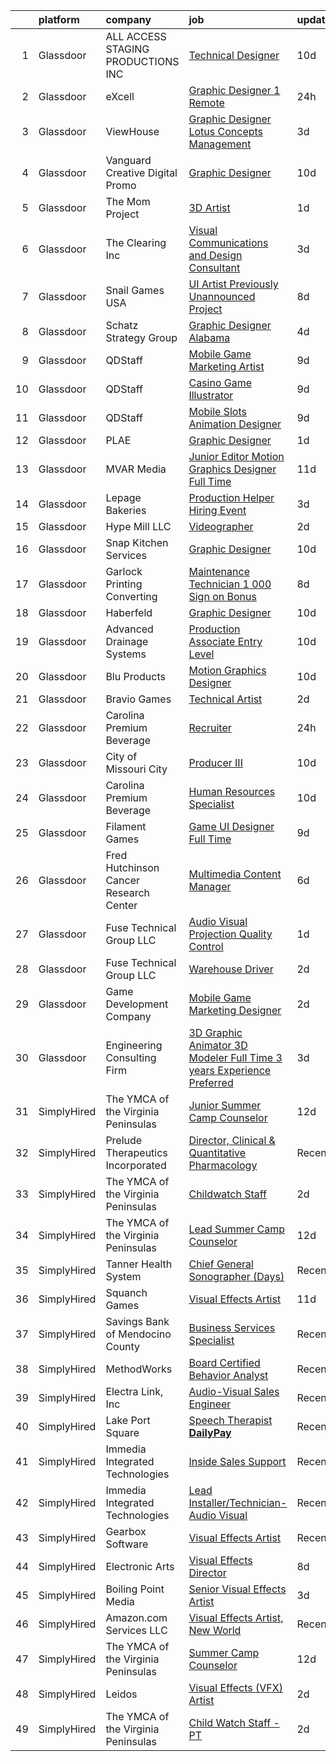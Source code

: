 

|    | platform    | company                                | job                                                                                                                                                                                                                                                                                                                                                                                                                                                                                                                                                                                                                                                                                                                                                                                                                                                                                                                                                                                                                                                                                                                                                                                                                                                                                                                                                                                                                                | update_time   | location                 |
|---:|:------------|:---------------------------------------|:-----------------------------------------------------------------------------------------------------------------------------------------------------------------------------------------------------------------------------------------------------------------------------------------------------------------------------------------------------------------------------------------------------------------------------------------------------------------------------------------------------------------------------------------------------------------------------------------------------------------------------------------------------------------------------------------------------------------------------------------------------------------------------------------------------------------------------------------------------------------------------------------------------------------------------------------------------------------------------------------------------------------------------------------------------------------------------------------------------------------------------------------------------------------------------------------------------------------------------------------------------------------------------------------------------------------------------------------------------------------------------------------------------------------------------------|:--------------|:-------------------------|
|  1 | Glassdoor   | ALL ACCESS STAGING   PRODUCTIONS INC   | [Technical Designer](https://www.glassdoor.com/partner/jobListing.htm?pos=104&ao=1110586&s=58&guid=000001817595dfb58e75052d72512e9f&src=GD_JOB_AD&t=SR&vt=w&ea=1&cs=1_babf7942&cb=1655535165753&jobListingId=1007923845248&cpc=0A5953EA3E9CE03C&jrtk=3-0-1g5qpbnuoimai801-1g5qpbnv5h7hg800-c15cd2ab2cf42f39--6NYlbfkN0B8i-Q52tLLmhJFBw0xp-Z8vrWSenSoSKMgZAUScF2QFMuNvwogUOAVnXVk6x4Yex56awKX8LwH87a6mlxw6hgK1cl_DIuWwPAeL8w3s6-YyhL7mohcwaTOZN3roZnGqcEn_QBQbDMl490bv-RE1Z0h1A0kFAWOdR2Ec0ax8jhN1B82yblsnwg8lvrW_0xbk8H0h6LjJsvK5y1DKheTs4f4hXV1be0F5PmWPXMJtmYIIH5DAuqg452c1_DxZa6tymdBD_XH6JGpXhVf6kKLsJPC62oowOD0CS9TwetT1prJMgJJiQZX-zMqReSmEG8ONQth5OERtlU8h40p7c9hwJMzHFFTZ1FGABllTzFBCwWcfhAkXu7DlHlKyYGZkZgaFiU-i4JFMrbFBqA2NWmyX2TRhNl0nnuLdUpsbM6QSWLP5wkAt45U8qLTn26L99MHejpT-arSuvbNdWU7yTxtMVXlHDICnZXV27bcvABV3TnvwVXFKntmiegQdnCikqtqKE5KdB5d1pxHkutXYUOtTQSe)                                                                                                                                                                                                                                                                                                                                                                                                                                                                                                                                                      | 10d           | Torrance, CA             |
|  2 | Glassdoor   | eXcell                                 | [Graphic Designer 1  Remote ](https://www.glassdoor.com/partner/jobListing.htm?pos=110&ao=1110586&s=58&guid=000001817595dfb58e75052d72512e9f&src=GD_JOB_AD&t=SR&vt=w&ea=1&cs=1_09c1e6ca&cb=1655535165754&jobListingId=1007948272604&cpc=9900C911F071612A&jrtk=3-0-1g5qpbnuoimai801-1g5qpbnv5h7hg800-c470214e33a7c3df--6NYlbfkN0CmxzYmQvvXo95kKnv9JczyZxfBvvIE5_ipFU4pETan2I-OTHVfNCd-XmhQAEO5gdzsrwVc1z4RQDu8sW28uhcna21rnlwKt1y6Fg26rKA4iEEU9eAvkGyDjpd4OS9St4z4zQREkx_wV8_cPcYRKkONWNAoA9OAIG8q8Lgh3v1g6lCLcCYW4SwCvtFoot46eVjNKwi_mftb7Pn1M-cnTyPuVnBMVOpZiokU1yTPv5gNkEGlmLt6RlzXA7FQvS1tS6tY47HiVFocasrx7W-sbokzql8rYHlE-6CDKVVbRYuvTvLxAU2_xbz2UMhQPqgZwsVsP_XJfxqthwO1gCyyurqvM2MvVDEFC7veyNRrchKJmlKhbjsbeVLjnmxuK-FXmhSHFpjjXnWBmjbz7dU6hXjmWkMR0y8oF_0bI_4PTQ_n7Tz8hsEYHhNWqt3qiOTVWR46UK2tisBgTGF5BXlWzM6iEM1LdSWxSZof_vXRBTgfFBuz8OXUbM-LmXnVx1GkwmTuH45rGR9hrrxpSWd_wSqUfaXtO7GtHHxjFNDAcNS-voVeiq7Ggi5qOUqwaBPNBr6Os3mgciH0-7M3qK-BqpLh24bpGjfPplnw-cDS4ebTeJCaBuy0R7bnj60Qdm81dqlG56g7b-9CdxKUFFzi-7bHRGO-2WiR5urrKTLzeLseozaArpDx-zg-jfPc5GVD_SwJ6IUDKIzWIEIT9z7gS_GBbkEZvYiAEKgtPJKdhg_FKifcwdjzEybCmYyLUne2uyyOGHq24xKKpROpQAgWXqvlEVgNfrmXVSVp6NNZfbb4-_zZzCMzxpwMgNgFllm3oWHdgZ7rX7OFawWvCgSaeqTxsjAXdKlhweCsUwcexBz5EsqZcFVDubJ90UE6gZD6HrQXCx-2VPsi1jbQDz2qNau80R6jfSPblDMDbMP681N5ZWZhJkN3wyQ8fgnIdrJR8Sn5rAj825VljSNcwlgzWoOWbDMpJjbAM23svH4iPPO5bt5lJGzBQnlItVjcDgokcgjOp84tiUIJHEOXl4yNJ9E8)             | 24h           | Redmond, WA              |
|  3 | Glassdoor   | ViewHouse                              | [Graphic Designer  Lotus Concepts Management](https://www.glassdoor.com/partner/jobListing.htm?pos=112&ao=1110586&s=58&guid=000001817595dfb58e75052d72512e9f&src=GD_JOB_AD&t=SR&vt=w&ea=1&cs=1_6126f6c5&cb=1655535165755&jobListingId=1007939978570&cpc=2187E14FC6F1B769&jrtk=3-0-1g5qpbnuoimai801-1g5qpbnv5h7hg800-a929aaf260036138--6NYlbfkN0AtR68e5gWpPxoovZgA7Udo-dcymoK0NpHFMpIgh7LYzxD62ImYP52LT6dOeu1SpYNcZQVBwF9nlww5ZyM-hy_G_1PpXKQuG99XbI-noM-hdFVZjAznf-Gy2wVfB1DqtcftQh9SIuCF0cMG_9DHLTn8RdA3gqyOzewwlLDdFDT8uQPlyXvD5I-wX1ZoPeBJ_CSmbeLCDTPESlj3WOqEe-9VOdiZzuN_7O2P-Vr0BEkli6C8WB4ryPHqeBqDn6J9o3iJLmk8X7OuhH5lnxLr2Qzf9bXsmXZgYQEjUMqe9xl393tHlFN9-klDPKfUUsa-WrnjLklqxGhrzxhOYBeKxLtPKTrW_6NW7gQJObZtNGlPX1jQIf9iiim3FbSz0i_e0S9ZljXTlZs1kQWACVFEhRheMP9sRf_7oBQnAQ5ml8HKtmkRR2r2RtMn-KmJN8aivNOT7KN6fB1lCiTUm7mgoKqo8yjhJLJ0dCvxUsQHIUj25syquVt214AUYB-Rwll_82PGJ2NFJlVS01D7IHWSwDkMPOLKkIyLs2s%3D)                                                                                                                                                                                                                                                                                                                                                                                                                                                                                                               | 3d            | Denver, CO               |
|  4 | Glassdoor   | Vanguard Creative   Digital   Promo    | [Graphic Designer](https://www.glassdoor.com/partner/jobListing.htm?pos=128&ao=1110586&s=58&guid=000001817595dfb58e75052d72512e9f&src=GD_JOB_AD&t=SR&vt=w&ea=1&cs=1_ff015ad8&cb=1655535165756&jobListingId=1007923424879&cpc=BAB9AA3F436D8911&jrtk=3-0-1g5qpbnuoimai801-1g5qpbnv5h7hg800-17c493e8c70811e5--6NYlbfkN0DlF3nyphPfSKNrATvQG-rr4YnhM4x2_MlwiDVJE4HuZVjnfeHsDJjXxf3aOunleOIu6wS9U1xPXOSOL0mvNui05Cfe-HLWTBT6uZ-1jBAFq07uYK6Pkb-1gwcJXkC4heyhZP-fciLw_ZJYaF_HDO8V8J2e8DpKWw-wGtaVnN-0ID1inPKO1GNGJ6L1TxW2Jbo2UAQwZsl2wXdk-YcUkeu-KkOCuBZd9-VuikRdl4dPtL-4_xzp6DNdIbhj4fapWRnTeio5qxKfJpK6OPHTPvAN3T4cFnLZLZFokSKnRFIqERonkUdEcO74SxWUFmg2Y4d_dKkEahx8s-LX59j3xf_1AiK6U1dIn89nFvK_okBhzwTWl53ei-L4xi3NrjWlVFinYgX3h-d3XHRoZmsz5wpJv3r9AZG6j31OtAScFFx-oWC4mO4kBTtlugpZwbQE2do3RFdLABK6ald-FO66YPK8Oqarvx61-nrJ3KClomwftF1WEUutze_miLJ_9Mj5QiA%3D)                                                                                                                                                                                                                                                                                                                                                                                                                                                                                                                                                                          | 10d           | New York, NY             |
|  5 | Glassdoor   | The Mom Project                        | [3D Artist](https://www.glassdoor.com/partner/jobListing.htm?pos=129&ao=1110586&s=58&guid=000001817595dfb58e75052d72512e9f&src=GD_JOB_AD&t=SR&vt=w&cs=1_0fbd3465&cb=1655535165756&jobListingId=1007945278680&cpc=D69957E0862862E0&jrtk=3-0-1g5qpbnuoimai801-1g5qpbnv5h7hg800-b26c7a5e278447e6--6NYlbfkN0BDp_epf89aHDQhKpPegNJQ_ldQpEFZQsM9OcONMGxWx6pU56EKHF58QjVdAUvn2gXPgJYWXDqnl2BOuUic8tsObbMKKONXD97f4I9rdyIX3T5r40TJqoPRbj5bRWvE-fxwSVIoIDPPxq6kTUEsGaFla3pAqk-7-54zP1QLzmohGkGOJYBj6YATCabGDAVk92Ut6NEf4ctRecqvZQqZ_8hjxQYcJKJ0hc_vetZ-5sF3I4snCk0anXkEjemcck-4CtxyjPotYgXkUC4wBZQi5oIkTTuHkTSLrY7H8Do_MOtPtvWaOQnTcEMpJuXwx_vlVBqP67PT6RXHZKAJW9BekI_APd3rctYnVJZbcVrOgwxAcdZQhF7dilyotiKjN3pxlgyeOixQRQvGyiZ4Vj66lC0wzg3nPMdKG4lXLRRx47KtMXcdjky7Uc2ME4HyscKHnFq4q-KQoGESirFq08qlj6wF-lIRbwP1i-Ig-hOO882GukH2e9sKZ2zx35TiMIAuhCwM5wDjbUXlYijCh8NMMabdN32HDiisnHgTgprCSJX-Y3NhCtnsFE-WE5ByqVVPClbcSUseC4VPZff2RwlCJyMk)                                                                                                                                                                                                                                                                                                                                                                                                                                                                                                    | 1d            | Burlingame, CA           |
|  6 | Glassdoor   | The Clearing  Inc                      | [Visual Communications and Design Consultant](https://www.glassdoor.com/partner/jobListing.htm?pos=116&ao=1110586&s=58&guid=000001817595dfb58e75052d72512e9f&src=GD_JOB_AD&t=SR&vt=w&ea=1&cs=1_c88ab726&cb=1655535165755&jobListingId=1007939714424&cpc=CBEBA1A9D941894A&jrtk=3-0-1g5qpbnuoimai801-1g5qpbnv5h7hg800-80d154cb57a641a0--6NYlbfkN0Cd5ZvLdai7cR0fypH5_WiGezUQesq24dbKuF0ly35ya-DdLtg6_ErMu06dmRR5oIksCUc2-8XQ2Mzf991xinJZWGvC_biUKv6fHXsEkAGdXycZ1fEW4ujeZ1Kh33fIY1h7EiOTR58wO1v20MJB1Az0SMcudfwaeP9m8pEDT-WfzLz7Q30K1-xEk2Je9pvt-WrvGCgUcUEAWiKVv-oUJ8jXZjJMUFTpYb5K6WzFIc0wskXhb42hVcY7AT3BXGLg3k52O2Qos4S7cF1Tohtk8wgdQ337tnZdYUzNtXhOUKgHy0EjaKaFwc-hEXsqkAu84VWu-Qwq4HONz1UCTiT4EwUtFmTaa8q3_dUfdeq1body_itKkT42WzkWcTdiFkvtq3FDEcyMbX75_mi7qaSAngpyNt2NsgQS2CaTm0uGNuRnT7yZMMnWGONuilsdOoxEx4kqew0r77c6vXFnx7HE3ruCgxRwlKxt9_juSSHG0-uiilI37EOtkUh7x0XyyTlQtzM%3D)                                                                                                                                                                                                                                                                                                                                                                                                                                                                                                                                               | 3d            | Washington, DC           |
|  7 | Glassdoor   | Snail Games USA                        | [UI Artist   Previously Unannounced Project](https://www.glassdoor.com/partner/jobListing.htm?pos=125&ao=1110586&s=58&guid=000001817595dfb58e75052d72512e9f&src=GD_JOB_AD&t=SR&vt=w&ea=1&cs=1_94e550a9&cb=1655535165756&jobListingId=1007930056713&cpc=D69957E0862862E0&jrtk=3-0-1g5qpbnuoimai801-1g5qpbnv5h7hg800-df88dd376894bb72--6NYlbfkN0Cw7niSvkhlOnyUOIKh8iEFaGQrF0ehIy67CPytvastGR2rir-10Q83H0zfP90xWItHc3khr0bLn0VGkcP2_iHu7tRS7ZoneC6FJ0YNolHz-f8PnUZU_ETGr_fg0ViATS_CzJ7AUqpnpGt3OHR-3IPoPVnQ13tGaA77-ZDLA6JVEnBFNLXizSOdAV5D62JsIfpai4u3Kx2l9Eiyxbx3NtefdYvoNYF--oT_2YaHuTLUBA29vF6Xnu46u9LY0C_mrfX6ZTIa9oqGzMI19IrLwQAvIO-Rr14HoDz9FU9Jq6gI5Wah3OMWRi-gHB1sCA-v4A-3jfDx9U5SmrWu8NQ4LSv_M9itC6nTpZyj9rtTKFlEVbQ1GcFuLc00r2rPEfc_T-Wl-h2Ebj-zad9OkH6knKhe11Tt91aehE_4f28YdRxmqQVTykXibuLdrb1cxDUxPS68CEyrVGRY7LjJtivqFjbm)                                                                                                                                                                                                                                                                                                                                                                                                                                                                                                                                                                                              | 8d            | Remote                   |
|  8 | Glassdoor   | Schatz Strategy Group                  | [Graphic Designer  Alabama ](https://www.glassdoor.com/partner/jobListing.htm?pos=120&ao=1110586&s=58&guid=000001817595dfb58e75052d72512e9f&src=GD_JOB_AD&t=SR&vt=w&ea=1&cs=1_3d33fc62&cb=1655535165756&jobListingId=1007936046148&cpc=7E69D0A57279CD4B&jrtk=3-0-1g5qpbnuoimai801-1g5qpbnv5h7hg800-7658e57db298fb0b--6NYlbfkN0DbqfxJ8ykQZT9RsnRqS8eTH2F_rRr-npWGQvN6UxBWje9WoO6q7wTCGxKfJ_6aWupX-DeK1MVlZ7wuPIdoT8q1n6SMzRH7WupO0MrW5TTL0u73n80E-jMD60m2ObyWefymDoqaN-q13LJD8oWjrBmeoR4h1_rvm2Gaib5fO42SAPWLHaMBqtpjcQrcGD82yF2ZcMXXOVdzliC3oeYWd_w77DXvAR5AHTJCAba4HlY46McU9f3uPEc5JtV79ORAsoSt7ZEp6mf_M45NOvVwgV6ntnBTQAzjklrpJZSrE0DUrJDDNKK5vg2DNhE9fStziT6dqjDQqi9Ssdva8SUbSodEOAdAhY2m5zoJATBAtZgwqzNq5SWjmIxpS6sbmwQccvrrswIBOWgUK2NW4srB6QI57ETNG8CPxIEE2M6MmwVQQyIsMlv2dbgScvxVO_OlAMxl2EZWM3thhTn0kaKsdbSjQO7gUjuZAmQxyRnox1maVFokhEjRZrv03HnC5ls8lL25-dylJmBg5A%3D%3D)                                                                                                                                                                                                                                                                                                                                                                                                                                                                                                                                                  | 4d            | Fort Rucker, AL          |
|  9 | Glassdoor   | QDStaff                                | [Mobile Game Marketing Artist](https://www.glassdoor.com/partner/jobListing.htm?pos=114&ao=1110586&s=58&guid=000001817595dfb58e75052d72512e9f&src=GD_JOB_AD&t=SR&vt=w&ea=1&cs=1_ac584d03&cb=1655535165755&jobListingId=1007925843499&cpc=5C70DC7FEE0D01B1&jrtk=3-0-1g5qpbnuoimai801-1g5qpbnv5h7hg800-c9c1170a6d7a1a3a--6NYlbfkN0BK9GXDcakwdiqmeo8o-2GvkYnmPkq7xevAHdeF_847qgEqLohpJSeRZYbGnptgJLR7jwsbLSYoTPHtway5vONyFfWw64s1A6wINagDbA0sl0dk2BGZs-SjzVs7ux9gF7QJodjRBpeUUZqGqSYa6Rqo_ZJ_JfztGJu8rJeMdu3u7961ft281cDM5DTLfTtx48XB6vRBTyjh18nH2TWbx89j6drsuVUt9suhGRnk2okflalQ_zolFOgyllZp3tBu8mGoz_FAkPCIq5zmbueOc1NMsxqw4cPbhfVlEJNxmFN8h_H94T7e8wiJwEAtGDekdaZ3x6cO5X8YAG2rvWilIxBd6cbF3lPYeB1wZuejQc7s8z0FBAbmmFlpfew5OoJyixJeApCuLBj_azlVPHfvsiczQY2z3xv0L9gPS8o8ie69_PipYHysVoYnZ5HTHtbPaKvTPbwWLtuYIWEAvzScY5nQ0sdEAbfn-9vY7cV63i_eLWpLq9pXL1Vl)                                                                                                                                                                                                                                                                                                                                                                                                                                                                                                                                                                            | 9d            | Escondido, CA            |
| 10 | Glassdoor   | QDStaff                                | [Casino Game Illustrator](https://www.glassdoor.com/partner/jobListing.htm?pos=107&ao=1110586&s=58&guid=000001817595dfb58e75052d72512e9f&src=GD_JOB_AD&t=SR&vt=w&ea=1&cs=1_946a835b&cb=1655535165754&jobListingId=1007925681459&cpc=B101C867B3EF2D75&jrtk=3-0-1g5qpbnuoimai801-1g5qpbnv5h7hg800-e63c32287e53ef2b--6NYlbfkN0BK9GXDcakwdiqmeo8o-2GvkYnmPkq7xevAHdeF_847qgEqLohpJSeR2Dnm78J3U8H8O3cWcofIO70AJcWixlFJnvFYf4giE1fFFkwuS-1hvwGaV5KleI9pdBv521xfIEloftKi1RxKA_cOAC25heA2F6bp6_LjfMi_nyHahfMOHPtmaYXwDkdk1QqZBOdhBqjvSiHw00UP9HTIIrAJydfHIHOp9aRQxokY5BCXl48sbsbpk34BVTu1jVVqP1TRfFZgzH6l0rtQKYmYSIdtiHavp7JK8e6JEfH8O1Eam575oZIT38OrdTHvvyZUVG3nme4lRrvyYHW6cYUk9TL2pP0JRc1_G3hySGUWB05Gg_JCykTG__bzIg0sii8GV6w4q90PZb3VfNYcJFsCDVc80FuV2aI92LSoLZhp6gW33I57qA5mzRLedCyNjJdfdKJqtbpuaOaZrg1qfoa9arTAZK1dl3iwKN4yCrbFKQUCb3TaRw%3D%3D)                                                                                                                                                                                                                                                                                                                                                                                                                                                                                                                                                                                     | 9d            | Escondido, CA            |
| 11 | Glassdoor   | QDStaff                                | [Mobile Slots Animation Designer](https://www.glassdoor.com/partner/jobListing.htm?pos=119&ao=1110586&s=58&guid=000001817595dfb58e75052d72512e9f&src=GD_JOB_AD&t=SR&vt=w&ea=1&cs=1_58d1fd29&cb=1655535165756&jobListingId=1007925681461&cpc=632C08DE5A4EA969&jrtk=3-0-1g5qpbnuoimai801-1g5qpbnv5h7hg800-dfd0f8da781a0b84--6NYlbfkN0BK9GXDcakwdiqmeo8o-2GvkYnmPkq7xevAHdeF_847qgEqLohpJSeRX6DIdKK8PGA2LSuu0VHrtWLVGLVEByf6-LiCltVZNZeCd0wGmCe6b99PuMmUegHXHcMXvpaQgZx9Qct4Lr9nUGfSVY52N2do05_QRpDy1tPLP7C5C5N6Wb_3gcOOyIEFFtlR-7hJNlIrFPUdM4DrZQ9UIuunP8wj8F3k7elE4m8mQxzb7_GKbfR1T4ppmije_ND4gOZzW1f97sE26oZogw673vpofsVRbV3TKd8FMwyHAdCKFD8OmUWyvGzoCA4UyVstRP2jcMHoPzaRAgMA6EZgesp7hBRBbkM_fWZPTSz-3XDVD53fW8CoKqVKndvTMsaJi1EjbaqL33PIp_P6nOCg_-1C23Ty15iiekG_ISp4xgk9GY_wOdM9uRqk2mlZXoFJoLePRbqaSqsMYis7-RJz2NEnPgFh25ZvbQ7NprrqDnhH7We9UA%3D%3D)                                                                                                                                                                                                                                                                                                                                                                                                                                                                                                                                                                             | 9d            | Las Vegas, NV            |
| 12 | Glassdoor   | PLAE                                   | [Graphic Designer](https://www.glassdoor.com/partner/jobListing.htm?pos=111&ao=1110586&s=58&guid=000001817595dfb58e75052d72512e9f&src=GD_JOB_AD&t=SR&vt=w&ea=1&cs=1_4bb30eed&cb=1655535165754&jobListingId=1007945162519&cpc=F929909D2225707A&jrtk=3-0-1g5qpbnuoimai801-1g5qpbnv5h7hg800-1e9a2844e40b872c--6NYlbfkN0DLWr0FuvwmpNY589ecXM0wpB-l41nBtAe9mv-PvJGiqZU7_tZH90kw6WsiH5b5cCTHQ1K5avS3fV5GZ0Wg7L1Uejabhohias3NbOmABXeb5KmfbCSUSIbxQyYEPPGOD4F5TU40Eb809vPdNQEagYsH3kPMpbiY7qNgDoX3bmAB5W-AfywljsyxnrV_UaRMtjD6fAaSIj2zhj_CgFjf4bgUaEpvaSWjCwPbcweB2H1jHAcHQvhdEax0JFO6jxD9Gw15k7JffGNajknAHlMrtmtvxl1y6E3UCuxxw347Uy6_dUS25zQqPr_AWo9mtxAEod7ezCfSYQu3n_sdt1qCF0woDg77KCuFREn8amNS57iTmkhrTmN0kKWxpeGDdAuxhd5E6ofNPQ5Tb9rU8DlMZfho8oQyYi_YVHazEhrAx4iOEIVX1Z8rOuO-BI6SRfUJHUvJ3eKgtSYOTP0M1JrIMfayH9WSKwFbbXmPb0OpGorM4Sn5QiDIJHmL61S-GWDVIBffLYbOWqy0EQ%3D%3D)                                                                                                                                                                                                                                                                                                                                                                                                                                                                                                                                                            | 1d            | Canton, GA               |
| 13 | Glassdoor   | MVAR Media                             | [Junior Editor Motion Graphics Designer  Full Time ](https://www.glassdoor.com/partner/jobListing.htm?pos=106&ao=1110586&s=58&guid=000001817595dfb58e75052d72512e9f&src=GD_JOB_AD&t=SR&vt=w&ea=1&cs=1_a1ca8c38&cb=1655535165753&jobListingId=1007920709983&cpc=179A63ACDFA89555&jrtk=3-0-1g5qpbnuoimai801-1g5qpbnv5h7hg800-94afcaee5752e65d--6NYlbfkN0DdNONLqhA8z6QrX6vw37qu8cGScUjPKwqVQr3YAsb4-1kF9zPio8EJhw9oPIyj1gNVtcJvLBTPuqm-DZjS7lwU-Tw1HXxH8BtZfEsb_z2igyIQ0PiURTAjYsoUuIvPwxw_wT6cK-5H6_o_x_47q-nZsGNWSZQrJcvRXSBO7xXcvAN-sEi_jS2_sjMFhVL_TQhdgVfIUmlewXcS64bv8LEcsoFIdzAH0rg3pUtiDlaydSDLi7VLK11rmytEWc0rptDSP_DJQACrKIRnyjktJTpC3trqeTcY0XEcqXunAZqlrw1i0FtMupS7ze1g2lmSDxzbZ5NJKaYQJ0p4IdiQ8K_SZfgpE8pg5wde1Ilzp40fSxEDve-kJpjiFIWO0GpdosMjkn1xGSaKFfV7Fb-eYttDVjbpSoP2RsLTYtuoktJGLdZFsttH7lEAUlgBteGbT0KJnhs1NMuFox3C3i4b9fGGjMAPe3EOkBbm0RMit_4cPcTSsr0NMAmfyH1H8mDWAEQxqs1AtuQnhXQSv3EJKfYU5MO_Zfa32A0rAdKz1-ZDSg%3D%3D)                                                                                                                                                                                                                                                                                                                                                                                                                                                                                          | 11d           | Alexandria, VA           |
| 14 | Glassdoor   | Lepage Bakeries                        | [Production Helper Hiring Event](https://www.glassdoor.com/partner/jobListing.htm?pos=113&ao=1110586&s=58&guid=000001817595dfb58e75052d72512e9f&src=GD_JOB_AD&t=SR&vt=w&cs=1_a72071b8&cb=1655535165754&jobListingId=1007939965040&cpc=147D4D73437F2C39&jrtk=3-0-1g5qpbnuoimai801-1g5qpbnv5h7hg800-bf468ad94bdcb3d4--6NYlbfkN0Btxs39KmTzjw_u_hUXcyTcLpNeUj18C2Nw5A7DCW0FWCdt91ERkCMlaRcIuueIheAKMBd3t1IjwNnSTjJaaueWUVorw5DayDrrCODug0VMcmCJympyullelXssDJJPhcYx3bVxhazlh6khDwe8HhpBHBMpb6uH1LjDKCbMW4acT_prqyaZCweaVk1uwZWuopFF40Bf0CVamRfdIEp6opk9tCdSqYz5KyPlnpvWM6wQnPlZt6BiFnLBixx3_xW6IPNnWtQiXVJgRxzj5SsqV5cDBWjdpmqQ-EN4VaAv5m_XIinCe8HkZJwaBnhZkw86yNtl6lbFIs6PN2-ciu1hLOzeYSagGAw6_n34wRUtvPEh-w16L4nw8QWXfEQglhtpuMxfQalt6kgLzdYMDDAVIvn3qgbb7d_ggBsVdnoXj8ZLCyIdWgp8sKfKnqPGjeF1XqjvjvVZNkIaCz68g-jpjouuyfLgfcM5HzI7nP_Tnl6moTy5bRHAJ4xHCyareXgvXJ-cEclkTpGfCA6FsBaCJKdXXqt6xOMbR4fB2GwSod65ylLvyTMeOfMS1hx_pCMyx1BxFDBj0RsgkmVwTdiU-1Q7WX5TWJNpxMmJNisZ4UXVMwXjLV_BWb7_Spy0o6vNqm9_Yl1UPwj4rAODdVY6VGjx6MLSfnjgehR_sAX6sRoiOyDyyK629qeqIZ1FmVFairK24fZbZqLM8CrkPE7g_VIuu7ZpG_lGOycUWwTWE3FbxLXrOgoIAgQM)                                                                                                                                                                                                                                                                                                               | 3d            | Greene, ME               |
| 15 | Glassdoor   | Hype Mill LLC                          | [Videographer](https://www.glassdoor.com/partner/jobListing.htm?pos=121&ao=1110586&s=58&guid=000001817595dfb58e75052d72512e9f&src=GD_JOB_AD&t=SR&vt=w&ea=1&cs=1_38065034&cb=1655535165756&jobListingId=1007942369427&cpc=BBD63848FB84346C&jrtk=3-0-1g5qpbnuoimai801-1g5qpbnv5h7hg800-7438b74c9d1d1245--6NYlbfkN0D_KRozbKJx95I3LRYgbj09bqBDFeyQG4s8tCOB31p2DBt28gNfST_XjSgRO0jP4saIURFf9xEuMfy0ja6TfM5xTCRx-KYCbqICTMMcc0piD-WcvPY4ORe1UTpir6FXXOeZaDG0PiMMtUibgdO9X3-5L1Q2LUTz6uhnCgy4MKnpNqDR_5XPy6apo4zKYDriy_cVfz1Z4zCVQrUAHcylToXC-90U0HypjkagjZVK0Tw4NGoGQLsB8nKE8SMWow667X2IYoHjvsz_Cs8P7EWpxxRU1iUCClj59716kxoLdiDs5JJH5ieS2uRhILS-ByGeRlkl_GiKOvTVzQ5_jMCjbLsxmUDeqYI9VlmRtJ3GmygdxVfC9ZpDYPdX0pJKnKJOV3sgaKCG3-lzXuMQOw42dUKF3XpXsaBpNwbywDekjw9Hsre-Z2vEvDC-EgN65VSsklk0XalBeXdrScpTrgUzspJgDODTuxeYqxD-hT4ApPf9CTrizxPa4i0P)                                                                                                                                                                                                                                                                                                                                                                                                                                                                                                                                                                                            | 2d            | Denver, NC               |
| 16 | Glassdoor   | Snap Kitchen Services                  | [Graphic Designer](https://www.glassdoor.com/partner/jobListing.htm?pos=109&ao=1110586&s=58&guid=000001817595dfb58e75052d72512e9f&src=GD_JOB_AD&t=SR&vt=w&ea=1&cs=1_3e16a8cb&cb=1655535165754&jobListingId=1007924539126&cpc=40021B6B9FB64F38&jrtk=3-0-1g5qpbnuoimai801-1g5qpbnv5h7hg800-e9710cd0eda9da25--6NYlbfkN0C3g-8qDGKl9CbyJ2BCkitgHs99Z-V_uKTNOiIdZ_bE7gyUzr4FZacVft8gDUzT7h18Fa3CikrA9DaNU_rnBs7HnVBDvOQvgJTtTnU8Oh7LyEI1p7GO1if79QwzOA-mpyNtH-Y5hVD8nPn93qCkdLfu6bjpebe8SqVnSIYG9Ii29k6rR4q2xp_7w1sOGMy5vLPYDaXdbOMFf6FMD1lgSEzGe8IsbeKGmHV7c2fYuJydtU9Jr6urDpK6JrzcuEU9pm4rK8qy8c1VC6vTL7-4rkZkY31WblGL3xIgDW7F4va_1yDXO1LhpAtfqwU4UQRsTcSvw1IzSvjCLXu4DWWPoLWKhOvPkZqotfF8wZIW8GpAKQoui3JJ7SfvPOjJ1XcTlSU2N__5eC7HS6XXCcdwqdgTS0MxmGcxkS05Oxom9k2_Ec8-QgxoJb-DI3y1qxJ-Hq2odozvttskYZRdfmFCfau6S2FU5icRXMB6ljY1F08_NeXw7dZhn51MsFHyAWT8W2uA9z489S5iy4HGxvt6IW4-MY6JHspaXkETmZzSHSKnD9cc4O606LMwWPj1qnICk_X1mUqbBZUTSeEr4xiGvEK8eEdEccvzauyF5y3iTvQKI5FVJOG9mTONpGjc2pZZW3t9CCbDxfK9N_8XdgMGUh1E6Fil1ne-vTfGb81o7SvLRc7rd1j5i2TWLy6mbLXTTZkfB9Z7BXnIVV44zhfoXPPrG2y3JNndvDfqwnT-pAN8uAhlnT9HC-PGVw6yzxe4cLA%3D)                                                                                                                                                                                                                                                                                                          | 10d           | Austin, TX               |
| 17 | Glassdoor   | Garlock Printing   Converting          | [Maintenance Technician    1 000 Sign on Bonus](https://www.glassdoor.com/partner/jobListing.htm?pos=103&ao=1110586&s=58&guid=000001817595dfb58e75052d72512e9f&src=GD_JOB_AD&t=SR&vt=w&ea=1&cs=1_3f5b63a3&cb=1655535165753&jobListingId=1007929531721&cpc=011E4D9B83C31AC0&jrtk=3-0-1g5qpbnuoimai801-1g5qpbnv5h7hg800-328fef11754f1129--6NYlbfkN0CrzyQVM0gaYsUny4PV0SnBjm02SAW8pT4sNsZrBp5pgOb8yaF5gpbLAwYM2WqhgOc8PqlwdDbhABckySsQLuDGUU6trMGwS-lOTGg334XuRNHg1wkZ5bU721ZoQ7cckLjHl4fN8sTmYLxEgxN6FTcexndGfPC6JgrfmS5TKFk4ovoQ-DBvfFOlST0-e7_6xjH1VcRGjv3Ccx4FzxEOeeKfAY69Kxj8uL3-SJt2OMEEQ-PU83XtZ4DyUp4ys4JPfVcZ0GX6Z65lJOcYqB8gIwC7QwZbFYH6KqztGagYrOQsaRCGp7SF6oq0XhvuoBjaiAbJ7FSlJKa2-XYcClu1EnMhfE1W6K7-ITtDOZR9JU4FJqQn403oYk_cnkI3Ho6HVEzUDB08MTCc37-6ta3zQ8cEum2KAHnS1J5F3rFf-U0M1szhsvOI9WqXF1PBQA15cppS3YnrhAYMGzrKlx0K9YQVdVv_F3b9VA0jLhxfHaAx-TQl5SF4gT5jT2mDXkBHycI8bmcKQtJB6f-I6RbgfvQdHyBL0UVOForwFF6Ffet94w%3D%3D)                                                                                                                                                                                                                                                                                                                                                                                                                                                                                               | 8d            | Reno, NV                 |
| 18 | Glassdoor   | Haberfeld                              | [Graphic Designer](https://www.glassdoor.com/partner/jobListing.htm?pos=102&ao=1110586&s=58&guid=000001817595dfb58e75052d72512e9f&src=GD_JOB_AD&t=SR&vt=w&ea=1&cs=1_ae2b39b2&cb=1655535165752&jobListingId=1007923307247&cpc=40D58474E35604FD&jrtk=3-0-1g5qpbnuoimai801-1g5qpbnv5h7hg800-2a78d49f1e27cbfe--6NYlbfkN0BzBi5lWIXO67ahmcCWQeEvnjF8oMoC7WRW_qr3Oe7hUJ-6hlpsOXP56Wv7YYrtm13rEXx-5lZmGbL8OKuKxra-U3Yv55DhyMt-El4H5fPCzzHM7lBAefy357KKFptYZ_yqvvNJlE3VbHyiKYmsAcQQgW5KikceqYK5zeNOmh-N64qzDdab-VQPi_RH2KLJxcHSJYPBgAal0yP1JVEuVy-o4CzmV6H8HZC2MNMWTz2Nb5uEzQ8Kp2cTY2B2T49mmxzmHVj19XANDmOiTad-5BChkfnweq_NEf1RvSh7i9Lsr_T42ojxBJgrmbd7xfelt-_GgLIV_VDgTfbY95M2xHuKHYDbq_7n-LmNi5iV8SQQlC4ZebyA0-Sf_I57qMrZRbjheKrIsvY6BIe9jPV_GWAl9wJVGxqu5Gy2Ypg8QKWzC2EoAZcAFo82RSl-BCNF6BoHGxt4vY0AwokPr63cFn3bVcvXrBxhD6G7HkEn98L71kGOnW4YbaQQ1o8NiEo6vjE%3D)                                                                                                                                                                                                                                                                                                                                                                                                                                                                                                                                                                          | 10d           | Lincoln, NE              |
| 19 | Glassdoor   | Advanced Drainage Systems              | [Production Associate   Entry Level](https://www.glassdoor.com/partner/jobListing.htm?pos=130&ao=1110586&s=58&guid=000001817595dfb58e75052d72512e9f&src=GD_JOB_AD&t=SR&vt=w&ea=1&cs=1_b3101fda&cb=1655535165757&jobListingId=1007923043754&cpc=BAB9AA3F436D8911&jrtk=3-0-1g5qpbnuoimai801-1g5qpbnv5h7hg800-7832a3de3d9f0264--6NYlbfkN0AfGgGWXkGulFxTi1jEdQ6HSFOWeXz4F5c6rZubk9ceUUeFJB59SLREIuQzlz_Xn7NnlpwonJswvyfPBqAxg3v3OvScqwB8z2LgAmtP-V_RmwLq6BcO_aRFN-CXIis_CeiQXroK1OL6DKtqLQsXbA25oHp48BdzwaXJ2uwnhrgQbb15YWWALwpC5Va5KpgAKXQK9iYT6ApZ9d7ot8kRCkDwh5osrp5c2M_lXh9srVnRu5vdb47MJ5T9uOSaeT-RpsM9mM5ej0vRlLvnU4DeuJFanl2jtF7T80yGnd5omusp1IeKGBgyXG4v35pnq8CdQpOYWZn5twdF4Bj6AmV4fY26LAmo6zgto79XlJcGVsqTWjw_ZMXBTKlU-MP5-EnlaEAcRz9AJQQGdQevBl5_UmeGHYG5xtBleyIL6OrNMgQ6LCA4tqC_n-UbBGAo464UdW457yDslobx10IvaDWQnLjLxQhRSTsczQkq_wYvIaE9EkTAm2KtdU2iAuOqHYoyViet_IK2qYfa-uqA7xmCDMouIQxr9CGpVPg%3D)                                                                                                                                                                                                                                                                                                                                                                                                                                                                                                                        | 10d           | Buena Vista, VA          |
| 20 | Glassdoor   | Blu Products                           | [Motion Graphics Designer](https://www.glassdoor.com/partner/jobListing.htm?pos=105&ao=1110586&s=58&guid=000001817595dfb58e75052d72512e9f&src=GD_JOB_AD&t=SR&vt=w&ea=1&cs=1_f9d412b5&cb=1655535165753&jobListingId=1007924040836&cpc=BCF6C35513A620B2&jrtk=3-0-1g5qpbnuoimai801-1g5qpbnv5h7hg800-e9903e5097b1b375--6NYlbfkN0AtR68e5gWpPxoovZgA7Udo-dcymoK0NpHFMpIgh7LYz_jF4aY_SHIfCGlvochyQXgY0Pibwf8bqjQoGS_h-Lv9DlK_kQHDrBB58b_-cIgKf-2-ULv7gMWdJF2YjW4QCNaCKEqIVP8JaKlArWGFmsOJCStR8GIJjde4NCfctuADRHn7eGyHZJ0LJ1yT0M07lhOygcXbjGwWjBUvrzkog_Q3lORwadOFHN8G58wS8AFiJUlIy5c9tchbzqE-FiUBDm0jPfOhZmuQLV0OGrbUfsnmil6Zc_aVZYvwqn0JIBP3WQedkEqDAB-vUXin30huXG2FYr5r6SumL7DUW0MOTkB17BIGhSeqqoXQqEackzJEDe-XqisrO-LH8f08JDOvtd40NAnsDLLOmrk138tnimaVQFiQjpwvptYCYGBUgRV42ONo6zLWOikTicxgHMZW09mG43nZaxpvxEZBhOmowz2NWZJwelXEotqbZuVg9xhy94ewOpeYv-QPPep_cCA0Hrx5gInjAPM-pQ%3D%3D)                                                                                                                                                                                                                                                                                                                                                                                                                                                                                                                                                    | 10d           | Miami, FL                |
| 21 | Glassdoor   | Bravio Games                           | [Technical Artist](https://www.glassdoor.com/partner/jobListing.htm?pos=108&ao=1110586&s=58&guid=000001817595dfb58e75052d72512e9f&src=GD_JOB_AD&t=SR&vt=w&ea=1&cs=1_a2292c97&cb=1655535165754&jobListingId=1007942923850&cpc=3164FDD6030E246B&jrtk=3-0-1g5qpbnuoimai801-1g5qpbnv5h7hg800-bbd09794a33c8874--6NYlbfkN0APToHrk7ILONyRglvlT3LJMO76dZGJsKlG8WQjsY8CqwypV_UwhZFYG88NHCv0jXwYBc-k4g_JhbV3Wvd_5t2G0cexgYdxhQsRwSvwScSaAITOiHIt3jFOLqLZPrf1THI27et2sbhhR-XSyz8iF0K4sKwRoTWmZqjaAYiECkxJMwojV_IuuqYlnKi-prTq7llezL7dFfxiqQz83QL7AyF1ApC5TcYy5Od4v-ZWlJQhU7b-UHLMJMiZlCwnzqn-2SJZnENXEIAuJSY2s29PIM2_XUKcuTn7QlE5n7KfI53kM0A8QoKE57Tel3S0fK1lJ4nMQUQ9NPme-Qm8pDwHI0JGU9Y__qNtqGgGqhWTu7HFjWesYO-ihtdxPpOHWJt27V6111gzOTnLMqXeWHpY56oXlZSOykXLaOGpCJPog_4OeiMF9Erp42ONywTCWH_SphTdWdyLfyb5OlA7FCz63_gdWkNInQJb5kruwqXGXH6JTx_RbCH2UuEBYSmsADVMwlY%3D)                                                                                                                                                                                                                                                                                                                                                                                                                                                                                                                                                                          | 2d            | Remote                   |
| 22 | Glassdoor   | Carolina Premium Beverage              | [Recruiter](https://www.glassdoor.com/partner/jobListing.htm?pos=126&ao=1110586&s=58&guid=000001817595dfb58e75052d72512e9f&src=GD_JOB_AD&t=SR&vt=w&ea=1&cs=1_6a9e4ef4&cb=1655535165756&jobListingId=1007947943102&cpc=280AB1FAEDD8D536&jrtk=3-0-1g5qpbnuoimai801-1g5qpbnv5h7hg800-aff0b45ecf1ec3fe--6NYlbfkN0B_FALIXLdMBr2853T2nO2KRFt24G_4D7vzFrshfKarCuVh6ewgvRVdkbZQTGDQjTOjwv7VCpLI9-h4mmn20K5ACSeud2QmDThI7_0Xho9-WMfDNdPOV87OOMXnCSPt4l8YqSYir15LkRJySSG8Y4oP-kWhM0Rm8YEQqugIwLV1YTXZKFkoYu-9fHWNwyNhcsoXsWl22cxvxNKh1S6Ap9Sjynb00WK1TejmKgVsg1XMuV7s1ZuA1x-Qvh6HN9cVaiOyLZKJw0VpTXsp-Cfl4CqHyX3Qw4MUfVWlsVj1nPK-yr4_QD5DXf4QKLjquKlX5C-BcTUqN_BdmyFp1iYyWjp78B0elrTY-CGge0_YSD8WmDJcSpgTebcsVKwE2epKlwvEvssbzhcEzTr1eDpy6V6m3F4h7hDlwfMG3nuv_Z2NsXHOJriCCiq8wqVoBIamIXUde3tLzd_VLP3zfzvy8H6s6u2tBPI3Q4xcdNgU7ZenwA-g8ZYwfigE_J1OTQjLj-z3HzkSJmt3bA%3D%3D)                                                                                                                                                                                                                                                                                                                                                                                                                                                                                                                                                                   | 24h           | Charlotte, NC            |
| 23 | Glassdoor   | City of Missouri City                  | [Producer III](https://www.glassdoor.com/partner/jobListing.htm?pos=124&ao=1110586&s=58&guid=000001817595dfb58e75052d72512e9f&src=GD_JOB_AD&t=SR&vt=w&cs=1_ce49971c&cb=1655535165756&jobListingId=1007923874960&cpc=9952A63AB06E78AD&jrtk=3-0-1g5qpbnuoimai801-1g5qpbnv5h7hg800-0a1dda72e179e305--6NYlbfkN0AC6SQMfAkHCondRquBNcE2ntt1snCy3fyoZRReqai0Obt-_JezR4xXxHUUNA2G6wQqio9OW3FarE-2fA9WyEeqTH68zgHPZ3R5C5pZeef3bxLonwksRM5dN266zNOGfy9lfFjsoNy6XFYlrsn0LQ4xelLqMLYgJCPF5YiYOO6IOsInBqJGVuwB3cwTauN_k9S9AFRXkrJysvgdl_QLjAlNoAgRt8D49joOH-tb7bIeZHDMRoEEI0zFTn6vu15dBBB60PZJTVF2IlNYAwwPPB6r3jKScT5365sK7Os_l8T9FK2oPqsFHtKoi8897hTVb7o4qgOrnZjUo7PnggqyvBMwnI2cbySM_3Lpv8s5O4ReTtjHjetlJAoNZ8VKMJLrvwBPEI7DPjL_-Fw58lmsTdBV68FErOOu_hbmlw8rRB7Yue703Xj31JL5z4DHZ95nTndAivbNsPoKh9p37J-Gy2g5HvuBsWWfF61I-iT_SlHMEwyHwdKwy3_sQ75M7pR9S_an7bS5fR8ygmjPRiQi5neZtQZ0shgmO1CbB9INRkCFb5W9GmM_C3ZG09ljvhxMzllZzvUrasLEn4-vsVac1oWZO95gtnfuq5U4nCvwQ0uVRKjB7GW8jBD_9HpWHZJa4WAz-sfAry-Uj0J5_OtluII0u86bjByxRF0PSuSqectGqPnoncYK7Cktt2U5igdwaO-S-sfWmUZQc-MRIptwgb2ZRfaQEzUHwaaZrw1ChQfvISLr-bOpjHGIN58cu0OYxOlQMnyEAR-ccDfTvMrMOZ4tMjfXtxOkg5_mC8SBkCx-XBtz0ZrXoz9nxDgsqpiaUxvX02QLvIZriiB_lwtZCBpbjIWpMkLB3FS5r6NgCegrFD1jOVfad10MbMWHZNpUzwS2zCWrgt7BNapgLYoPglt6958qK6p7rtgVpiZEbAFHkFkYEsnZkmStpPRzn6OTu2KQNNLJvvTR3EI7ypPm2NdQfuuRjj8wlqHsrptjarRag3EVszgJcO48G3CHzAWizpOzesmy35Fqmm6vtKRjhMNS82ZU7NmortY9tgPSc6iFJv1UyH5TJ7R6) | 10d           | Missouri City, TX        |
| 24 | Glassdoor   | Carolina Premium Beverage              | [Human Resources Specialist](https://www.glassdoor.com/partner/jobListing.htm?pos=127&ao=1110586&s=58&guid=000001817595dfb58e75052d72512e9f&src=GD_JOB_AD&t=SR&vt=w&ea=1&cs=1_bf97af88&cb=1655535165756&jobListingId=1007923458134&cpc=C3517E2410EFB392&jrtk=3-0-1g5qpbnuoimai801-1g5qpbnv5h7hg800-56d42dec1f1d9d2a--6NYlbfkN0B_FALIXLdMBr2853T2nO2KRFt24G_4D7vzFrshfKarCgDxYTavIOQKnHtKaWICSjfvETMSmxRus7pMoIXCuHNmvm5oF3lsTe8SLiXALpTm2RiGRJCEAX819ylpg3wI3ha0F2oFfWb2Z-9q3Wx9RhasVTTPjjf6QDlS8xNZWV8eusuiqSb1GmC6sFXWhOGZsUid58aBQL9BxsOfTROcgHGp1QNwBi-9PIimVS5FtyHNIDWRH-UaWd7F7RnQgNHf6MgVNXzN5nXGeVUrQSlfUvvqYxtl1A0BmPOV26uDKGKj7IR9dwf8_Y207aNvmL_jdygQIz3eFcWKahfeDsSoPJEJfX2p454m6RH6roxaIPXs82UvlROd5snD9aNVEjCFaOQCBpi2uf9c8ZYvJucAP35l-WKCA1Q1Pxe0u4MlXXRiI0L20iyhH2E8f3zP03_QJcBHU2tBRhZor3CbAOboR_PEFG8-Pal5i9tguz2UiBQVN6D_eDStlessp1eZuVVUW_2TxuFo_P904A%3D%3D)                                                                                                                                                                                                                                                                                                                                                                                                                                                                                                                                                  | 10d           | Greensboro, NC           |
| 25 | Glassdoor   | Filament Games                         | [Game UI Designer   Full Time](https://www.glassdoor.com/partner/jobListing.htm?pos=123&ao=1110586&s=58&guid=000001817595dfb58e75052d72512e9f&src=GD_JOB_AD&t=SR&vt=w&ea=1&cs=1_4d4350d2&cb=1655535165756&jobListingId=1007926667899&cpc=155EB9D5185558AF&jrtk=3-0-1g5qpbnuoimai801-1g5qpbnv5h7hg800-5741f9704e3fa8b7--6NYlbfkN0CIHMGocNKd5hoXLwwKXhS247lQakt22NtwViB8HW65UO_fRUkh-j7Og1M8k5VNV9rYplI4LJe9i7ed3Kmy23rbClFjac3rCags56SL1kJCIrYQichaQUGDB8kNDj1U_zqYlK7mbJnHBhK4jTqTofAnaxL0YVR1u6q9U8_vkCS7BryN6jYcYPvTlIfdJsXSct2LcqAY5hm7UxIys_-t8Ap7Jo4UBInYwnGZYFtAv2vtB7dHyi6vDZjhFvMmE7npnBUblj91ZzSiktkeq8GuDfK2__VcWCx4d8aNxLKHNSYqwtTCqWvmALJA5HVS_tVlhOLVjnM8lBy3sm5rYUC76ma_KaO8Qh52AD3qMMR7QXpHgbAyF7MJQO7L8xraEaCexz5Kvw1iEcY8ECRWn04kX3_wS-OhumDE4Z6pQMVb0Vw1nUqhn34SwlTwMsb9-c2pGX_zwWmZ0u547g%3D%3D)                                                                                                                                                                                                                                                                                                                                                                                                                                                                                                                                                                                                                | 9d            | Madison, WI              |
| 26 | Glassdoor   | Fred Hutchinson Cancer Research Center | [Multimedia Content Manager](https://www.glassdoor.com/partner/jobListing.htm?pos=117&ao=1110586&s=58&guid=000001817595dfb58e75052d72512e9f&src=GD_JOB_AD&t=SR&vt=w&cs=1_c0f2d46f&cb=1655535165755&jobListingId=1007932917649&cpc=5C70DC7FEE0D01B1&jrtk=3-0-1g5qpbnuoimai801-1g5qpbnv5h7hg800-2deb7d561b8bd5ac--6NYlbfkN0ChZRPYAOFlDXpfYUoXgHsDrQTvUDlvmAZIwQqJX4K7yr3IKJ4kmnF7UhdnLv0JYno72rMnqd8JaAxnl1okCxewKDPP7yVGPHUdmwmJ0y3tqMf1DXm_L-mrzEnmauTQut86Ax2tcHMuKOoEThtNHpUkasL77mkf1nQs_2tiGyC_TFi0XM57I1xL_O6HigvvipjQL8COalhys6KlGXQvt0kQ-0XfX7O_qtZIc6qJfS4Ew2dmL1qkABWnrmGM4tDTr0-fVZuULgHanmhd2KTJOKxEZBepuSW4g3Q5t8qMp9LpBYfXzTzr8WDu5chVylxh_TCjpPDVRbwnDH78Oi2pRdJMG1rmX50mUMYLVkSrb6Q94IGr4OYBGzVeZCle4mqmAT6wehTgpN2FhjJsXokG9s908eFCaEmFanL0bQspWAFKegU0UW4mCyqQN_JplXphUh3ddNNMsjWQ9z2hGWD8VEe5p3ZrIOOytCrJPhZbUjO-OFVqTOnAJRtmjbRG1BTwhiWqup2J7cbU0LVerMacmUV3qrKYEXZTuc6dwP7lJo2yOtPMIz1qci2y8yMXrUO4Uc3lg1Nudv6jCmDRlYNC5HW2m_JNF4JzrWKx6e3yUb4k0HiA5_T-9UsaD_wcToLrKN6YQbzOWYobLf2B0QH_eTNiYHRh6T7zvziYJrye4W4b9bW99UXOvNwRECzjDYl4FHAlU7DlyGtFwbCEOQ2z784_)                                                                                                                                                                                                                                                                                                                                                   | 6d            | Seattle, WA              |
| 27 | Glassdoor   | Fuse Technical Group  LLC              | [Audio Visual   Projection Quality Control](https://www.glassdoor.com/partner/jobListing.htm?pos=115&ao=1110586&s=58&guid=000001817595dfb58e75052d72512e9f&src=GD_JOB_AD&t=SR&vt=w&ea=1&cs=1_4126e7ed&cb=1655535165755&jobListingId=1007945431718&cpc=9952A63AB06E78AD&jrtk=3-0-1g5qpbnuoimai801-1g5qpbnv5h7hg800-33b85ca08d8092e7--6NYlbfkN0Bi7onsqsBqaCFSbinAtal3krtvaPzwo4fD7SpZ9NsDFXCt9pPyarB5-97xuv0m2b6nY9ptJ18JNT-A5-2hGH_GOLXXa_kdL8mGM616-ZfTPQGklj7iBuVjv9LCReFymjlyQQZJe-ji-o9NS9RKw7A_sjPFuHePde4JQOJiZEX8EgAmYenitdJ1ikk590GHQzwuf_1OlM3C6U_InAOuueruEJ-unAwMSM8gnMSaVWVsPLnMF8LszjJnii91k_pz5Gg1a6hpuY3R2HfaVN843CuoPYZmKM00B6iU_PCJgSZMk1q471oBRiC8Fcb_ReHdAltESOJICTYRnuenpSAsIoSzvU9VnSiS33cJ6pS7mw6I9MIeg8tGlL96zUEfOHroNfMYXI9RXFx6byf7Byzfq35hN0MeDq99raf0FDeFV9befnqzGPs8-5nNP21SDm1NxuioikG8NxEL7AKiLfj_ougdO27A8Q5kpYeIz4dD5ggn8DoL1Lf83tdNzkUhNJA7CAxC-GMYtHlxU_rc0Wu9xq3t)                                                                                                                                                                                                                                                                                                                                                                                                                                                                                                                               | 1d            | Secaucus, NJ             |
| 28 | Glassdoor   | Fuse Technical Group  LLC              | [Warehouse Driver](https://www.glassdoor.com/partner/jobListing.htm?pos=118&ao=1110586&s=58&guid=000001817595dfb58e75052d72512e9f&src=GD_JOB_AD&t=SR&vt=w&ea=1&cs=1_c0cc6021&cb=1655535165756&jobListingId=1007942910120&cpc=9BAD89CD83072753&jrtk=3-0-1g5qpbnuoimai801-1g5qpbnv5h7hg800-ddcd4c97cd10bd3a--6NYlbfkN0Bi7onsqsBqaCFSbinAtal3krtvaPzwo4fD7SpZ9NsDFTqlPghIes8kFtwwEJhlyC8tSSgvb1tMq9Yx9tnVt6_caHV4J2mAjnSUvzAja3KUps3ieKS8vO7k81f3uJnq9LDdy2E0yL-rEQV4IrST3mn8f7y8hLuHrs_fpKBzfnJvShsGbycVlZCu28jWlKVHX6KZPVaGlxlYbhfuHVfhwGD7daywlhKv5gynneFOY766S-Pxolaq0-Xj7pQfZ4GruerkRW4f0jm70miXjptxhribGPt9BDAnUUyXO-014WaHZhr4GhmxY7K8tYar-7wvEYaaMb8IR7fIZZE5kpwrHRCeAUgVgG2DsQwlpSJ30_PJAjfycaWSO1NUD5rs0TEfMKW6tdTf-H3lEPga1IYbJL3BdCsFH1LnF1aha_hyP7tYuq6w6HMcoRDOwD8NcU7qz_8Lv-gGpykGk6l0U58aE4tvVrq3BjQBc5Z_pRsuUm61FIdDSJVCu7YasptXfFn_iUB8jGJx1KkY0kjy6x4_3bI1)                                                                                                                                                                                                                                                                                                                                                                                                                                                                                                                                                        | 2d            | Secaucus, NJ             |
| 29 | Glassdoor   | Game Development Company               | [Mobile Game Marketing Designer](https://www.glassdoor.com/partner/jobListing.htm?pos=122&ao=1110586&s=58&guid=000001817595dfb58e75052d72512e9f&src=GD_JOB_AD&t=SR&vt=w&ea=1&cs=1_7620f8f3&cb=1655535165756&jobListingId=1007941761557&cpc=7AD1D84939BBEEF3&jrtk=3-0-1g5qpbnuoimai801-1g5qpbnv5h7hg800-394b67462a8370c4--6NYlbfkN0CCkVGNB0d9GLWT8pBBmfpysMPptJm9B2YfIliRgDYyegX7Iw21TAA7HFp3qVf1OwlKVVizBWs1cWReuxuDhbcpPCUYZe3g-4bSYYZnMlFycpXj41M_-6_nMQjuhNKuKehPtNStv-ySKgoQiQrsP6Hh5XpHltdxnd75twPEmPP9Fuc5_8X-u51ffk9i1jHA3XFdjFW7dDR_y1XiYAVds5OOzmf46gt2ZnPyGIyeH9Bf2UKupV9OYHi21lw9dHP6OuApJkZkyukmkrXXEUe08BIsM03Y867jg190N7RJe4T2duhSfjmu65HEtpVY0AzJAaE-xzIzcrrcSNIapd5kno8onRXPr_w23tt-9w0dsrTNU-8NluWFh1wOdfWGxCKS5RC6FzYSIp9SauZz1xZY0O-rqCqZypP9WlZJcuO7XWGo3y1vWR75C3STiO9tpyc4YhWXREbvEhihBDNBd44j8pcoHOqQHDw3ZEFI2YQC5RR99HVJcZV-XVcliYQIPGxFaDUwOeTy_j9QrAz5Duo2lt-U)                                                                                                                                                                                                                                                                                                                                                                                                                                                                                                                                          | 2d            | Las Vegas, NV            |
| 30 | Glassdoor   | Engineering Consulting Firm            | [3D Graphic Animator 3D Modeler  Full Time  3 years Experience Preferred ](https://www.glassdoor.com/partner/jobListing.htm?pos=101&ao=1110586&s=58&guid=000001817595dfb58e75052d72512e9f&src=GD_JOB_AD&t=SR&vt=w&ea=1&cs=1_926c5a6c&cb=1655535165752&jobListingId=1007940032489&cpc=C36052A7C128A3E9&jrtk=3-0-1g5qpbnuoimai801-1g5qpbnv5h7hg800-ba34150a1660071e--6NYlbfkN0CcvMsiOIiFSzC39LXqL7_LgXixO0FCDCeWQd0_kNfCAS5afSmbRBHntMsouT-orwudEZutLKJrDuh4TtfslibNnh_xxzt_NVbXaXK8i3gEld3XwRawQoLfCfS40lOZ0VVXug0pwo_kfYN5SF8zDlO2wg6NWxNPS_CQrjc_5uWz_O8OLSuJxZsbvO47YHKAountlEb_Ni3ECQS6oNwkD5YHv9lnpB8x4nffyjPKPsnlBZPrGKL1XXIdYui6J6pG0m8K-F1-OnlVqRoXXYahv7QmMQMU5l8rYgIcLfwXe0CC-WOTbrB-yvrDb-JXaV0_EpvSYLYxTdxbAMIaieu5FmlEh1mPGa_JiEVLUYAdVwWYYZGccnprvPe3nv0w-wzoXNK-CFfGs_7USddOp5Wl6pyP8W4Gu9dTNDajHmkFuTZm1IDc4se5EA-n-GVQc4O4ZjglDne8v9wb6TY5-IT04ERM6voirravsdexN96aMgYbprg06vv92PERrXogY0Nz-2-1WMchH9ueNw%3D%3D)                                                                                                                                                                                                                                                                                                                                                                                                                                                                                                    | 3d            | Torrance, CA             |
| 31 | SimplyHired | The YMCA of the Virginia Peninsulas    | [Junior Summer Camp Counselor](https://www.simplyhired.com/job/zRItB1AXKZ65e7OdUqqxntZ4Bsewz_s_32Ad-MyKKiPsKw1xoha2sg?q=visual+effects)                                                                                                                                                                                                                                                                                                                                                                                                                                                                                                                                                                                                                                                                                                                                                                                                                                                                                                                                                                                                                                                                                                                                                                                                                                                                                            | 12d           | Warsaw, VA +11 locations |
| 32 | SimplyHired | Prelude Therapeutics Incorporated      | [Director, Clinical & Quantitative Pharmacology](https://www.simplyhired.com/job/SNru4ApYMsVkmI7Q2lD4qCla9ii85qG9ehjySrFQveOSiNh6NLGufA?q=visual+effects)                                                                                                                                                                                                                                                                                                                                                                                                                                                                                                                                                                                                                                                                                                                                                                                                                                                                                                                                                                                                                                                                                                                                                                                                                                                                          | Recently      | Remote                   |
| 33 | SimplyHired | The YMCA of the Virginia Peninsulas    | [Childwatch Staff](https://www.simplyhired.com/job/l-VACda275y-CkwoIrJsE-MPuB-RL7XAqB3OcjIsGpfNVUDX9gNE2Q?q=visual+effects)                                                                                                                                                                                                                                                                                                                                                                                                                                                                                                                                                                                                                                                                                                                                                                                                                                                                                                                                                                                                                                                                                                                                                                                                                                                                                                        | 2d            | Kilmarnock, VA           |
| 34 | SimplyHired | The YMCA of the Virginia Peninsulas    | [Lead Summer Camp Counselor](https://www.simplyhired.com/job/nd07Cu1-9SeCuM4TxYU2sR3oikXVpB9W_sIwK5Bf6HUX8upq3gQjCQ?q=visual+effects)                                                                                                                                                                                                                                                                                                                                                                                                                                                                                                                                                                                                                                                                                                                                                                                                                                                                                                                                                                                                                                                                                                                                                                                                                                                                                              | 12d           | Warsaw, VA +6 locations  |
| 35 | SimplyHired | Tanner Health System                   | [Chief General Sonographer (Days)](https://www.simplyhired.com/job/Z0IfTRr_QMoC_XshjlLEAaHnEUYFVBmgKcWqR1CNFy4o5JHylYViiQ?q=visual+effects)                                                                                                                                                                                                                                                                                                                                                                                                                                                                                                                                                                                                                                                                                                                                                                                                                                                                                                                                                                                                                                                                                                                                                                                                                                                                                        | Recently      | Carrollton, GA           |
| 36 | SimplyHired | Squanch Games                          | [Visual Effects Artist](https://www.simplyhired.com/job/41SoUN8DacXQOpR0TK06qhC5UT0YBcmNs9YqDq7OLozCo9n0-z7HPg?q=visual+effects)                                                                                                                                                                                                                                                                                                                                                                                                                                                                                                                                                                                                                                                                                                                                                                                                                                                                                                                                                                                                                                                                                                                                                                                                                                                                                                   | 11d           | Remote                   |
| 37 | SimplyHired | Savings Bank of Mendocino County       | [Business Services Specialist](https://www.simplyhired.com/job/e36GzV7S8Fjfx6fk7N46Y6ZtCbI1Z-DhC_-mclJJgfjsoyDH--sAVw?q=visual+effects)                                                                                                                                                                                                                                                                                                                                                                                                                                                                                                                                                                                                                                                                                                                                                                                                                                                                                                                                                                                                                                                                                                                                                                                                                                                                                            | Recently      | Ukiah, CA                |
| 38 | SimplyHired | MethodWorks                            | [Board Certified Behavior Analyst](https://www.simplyhired.com/job/waBo_4fr9ocI3OA_ESqiA7ISWzJojZp5ZrK-JYrPE2Mc-utbYfKTEw?q=visual+effects)                                                                                                                                                                                                                                                                                                                                                                                                                                                                                                                                                                                                                                                                                                                                                                                                                                                                                                                                                                                                                                                                                                                                                                                                                                                                                        | Recently      | Anchorage, AK            |
| 39 | SimplyHired | Electra Link, Inc                      | [Audio-Visual Sales Engineer](https://www.simplyhired.com/job/mTnAOqc5D5D6QX_rP9XaSU27ZfEv6JxFpZ0Y95Zzn3h5lmJPmZr2jA?q=visual+effects)                                                                                                                                                                                                                                                                                                                                                                                                                                                                                                                                                                                                                                                                                                                                                                                                                                                                                                                                                                                                                                                                                                                                                                                                                                                                                             | Recently      | Houston, TX              |
| 40 | SimplyHired | Lake Port Square                       | [Speech Therapist **DailyPay**](https://www.simplyhired.com/job/UnbmGA5ask0d3rqUECA3Vus0b1qHb1rsdbo-W4HeVzi_DQ2TQoAJ7Q?q=visual+effects)                                                                                                                                                                                                                                                                                                                                                                                                                                                                                                                                                                                                                                                                                                                                                                                                                                                                                                                                                                                                                                                                                                                                                                                                                                                                                           | Recently      | Leesburg, FL             |
| 41 | SimplyHired | Immedia Integrated Technologies        | [Inside Sales Support](https://www.simplyhired.com/job/5fj02t1TaLCWGsr-ze2vhHzkZhBgG3o10SP-SWIV1PhSGgaW1HCDMA?q=visual+effects)                                                                                                                                                                                                                                                                                                                                                                                                                                                                                                                                                                                                                                                                                                                                                                                                                                                                                                                                                                                                                                                                                                                                                                                                                                                                                                    | Recently      | Scottsdale, AZ           |
| 42 | SimplyHired | Immedia Integrated Technologies        | [Lead Installer/Technician-Audio Visual](https://www.simplyhired.com/job/IL_TH2SXPlz2tOw2DDE_I22xSpEewZlkJne33ZaAXd-CmCI5oTmI_A?q=visual+effects)                                                                                                                                                                                                                                                                                                                                                                                                                                                                                                                                                                                                                                                                                                                                                                                                                                                                                                                                                                                                                                                                                                                                                                                                                                                                                  | Recently      | Scottsdale, AZ           |
| 43 | SimplyHired | Gearbox Software                       | [Visual Effects Artist](https://www.simplyhired.com/job/XqMTbp2lABlGMCbzRs4yA5eIQmsLSsJ5Ye8BLSCK0KjRDazVG7eVgQ?q=visual+effects)                                                                                                                                                                                                                                                                                                                                                                                                                                                                                                                                                                                                                                                                                                                                                                                                                                                                                                                                                                                                                                                                                                                                                                                                                                                                                                   | Recently      | Frisco, TX               |
| 44 | SimplyHired | Electronic Arts                        | [Visual Effects Director](https://www.simplyhired.com/job/dZjE14t4q5Wl15d85t_7GiCDbr8MrSCxiMsytlTgBVDLZbCiXBMQqg?q=visual+effects)                                                                                                                                                                                                                                                                                                                                                                                                                                                                                                                                                                                                                                                                                                                                                                                                                                                                                                                                                                                                                                                                                                                                                                                                                                                                                                 | 8d            | Marina del Rey, CA       |
| 45 | SimplyHired | Boiling Point Media                    | [Senior Visual Effects Artist](https://www.simplyhired.com/job/biEqMPhxRs8VY15rCiB0mB5nWxjuGQzl8DcgNGorLjnA33dVAQgRzA?q=visual+effects)                                                                                                                                                                                                                                                                                                                                                                                                                                                                                                                                                                                                                                                                                                                                                                                                                                                                                                                                                                                                                                                                                                                                                                                                                                                                                            | 3d            | Oklahoma City, OK        |
| 46 | SimplyHired | Amazon.com Services LLC                | [Visual Effects Artist, New World](https://www.simplyhired.com/job/4BJo0R9T530DTSofKYZQohrov30vely8S6uECdFlj_nPGfgm8Llssg?q=visual+effects)                                                                                                                                                                                                                                                                                                                                                                                                                                                                                                                                                                                                                                                                                                                                                                                                                                                                                                                                                                                                                                                                                                                                                                                                                                                                                        | Recently      | Seattle, WA              |
| 47 | SimplyHired | The YMCA of the Virginia Peninsulas    | [Summer Camp Counselor](https://www.simplyhired.com/job/mkLb8QUO09PQgD9NL1sE78fdAlemQBFgQ4DHo57xUuxTxmYX2reLfA?q=visual+effects)                                                                                                                                                                                                                                                                                                                                                                                                                                                                                                                                                                                                                                                                                                                                                                                                                                                                                                                                                                                                                                                                                                                                                                                                                                                                                                   | 12d           | Warsaw, VA +11 locations |
| 48 | SimplyHired | Leidos                                 | [Visual Effects (VFX) Artist](https://www.simplyhired.com/job/D111T3Pqx3u9dJ8nwfLgLxvwgM3YJB-oaD53xoD4uaaMex8_uhSGfQ?q=visual+effects)                                                                                                                                                                                                                                                                                                                                                                                                                                                                                                                                                                                                                                                                                                                                                                                                                                                                                                                                                                                                                                                                                                                                                                                                                                                                                             | 2d            | Reston, VA               |
| 49 | SimplyHired | The YMCA of the Virginia Peninsulas    | [Child Watch Staff - PT](https://www.simplyhired.com/job/bTg4reoUq2uwdjtsigZ9COOjAY0Bn9m8ju5u_3CfKDaGaeOfC9GYBg?q=visual+effects)                                                                                                                                                                                                                                                                                                                                                                                                                                                                                                                                                                                                                                                                                                                                                                                                                                                                                                                                                                                                                                                                                                                                                                                                                                                                                                  | 2d            | Warsaw, VA               |